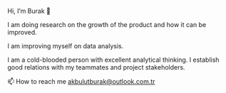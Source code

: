 Hi, I’m Burak 👋 

I am doing research on the growth of the product and how it can be improved.

I am improving myself on data analysis.

I am a cold-blooded person with excellent analytical thinking. I establish good relations with my teammates and project stakeholders.

📫 How to reach me akbulutburak@outlook.com.tr

<!---
burakakbulut/burakakbulut is a ✨ special ✨ repository because its `README.md` (this file) appears on your GitHub profile.
You can click the Preview link to take a look at your changes.
--->
